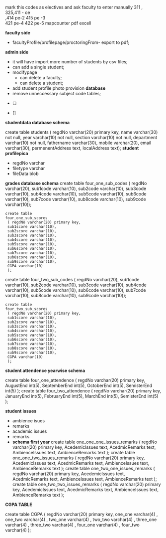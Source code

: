 mark this codes as electives and ask faculty to enter manually 
  311 ,                                          
  325,411 - oe                                         
  ,414  pe-2 415 pe -3                                               
  421 pe-4 422 pe-5   mapcounter   pdf excell     
 
 <!-- delete unnecessary tables and queries
  -->
 **faculty side**
<!-- - facultyProfile/populate students -->
<!-- - facultyProfile/profilepage -->
- facultyProfile/profilepage/proctoringFrom- export to pdf;
<!-- - facultyProfile/profilepage/proctoringFrom/subject code; -->
<!-- - facultyProfile/profilepage/proctoringFrom-connect database -->
<!-- - facultyProfile/profilepage/proctoringFrom/issuetable/headingline; -->


**admin side**
   - it will have import more number of students by csv files;
   - can add a single student;
- modifypage
  - can delete a faculty;
  - can delete a student;
-  add student profile photo provision
**database**
 -   remove unneccessary subject code tables; 

- [ ]
- []






**studentdata database schema**

   create table students
     (
     regdNo varchar(20) primary key,
     name varchar(30) not null,
     year varchar(10) not null,
     section varchar(10) not null,
     department varchar(10) not null,
     fathername varchar(30),
     mobile varchar(20),
     email varchar(30),
     permenentAddress text,
     localAddress text);
**student profilepica**
 - regdNo varchar
 - filetype varchar
 - fileData blob

**grades database schema**
create table
    four_one_sub_codes
    ( regdNo varchar(20),
    sub1code varchar(10),
    sub2code varchar(10),
    sub3code varchar(10),
    sub4code varchar(10),
    sub5code varchar(10),
    sub6code varchar(10),
    sub7code varchar(10),
    sub8code varchar(10),
    sub9code varchar(10));


    create table
    four_one_sub_scores
     ( regdNo varchar(20) primary key,
     sub1score varchar(10),
     sub2score varchar(10),
     sub3score varchar(10),
     sub4score varchar(10),
     sub5score varchar(10),
     sub6score varchar(10),
     sub7score varchar(10),
     sub8score varchar(10),
     sub9score varchar(10),
     CGPA varchar(10)
     );

create table
    four_two_sub_codes
    ( regdNo varchar(20),
    sub1code varchar(10),
    sub2code varchar(10),
    sub3code varchar(10),
    sub4code varchar(10),
    sub5code varchar(10),
    sub6code varchar(10),
    sub7code varchar(10),
    sub8code varchar(10),
    sub9code varchar(10));


    create table
    four_two_sub_scores
     ( regdNo varchar(20) primary key,
     sub1score varchar(10),
     sub2score varchar(10),
     sub3score varchar(10),
     sub4score varchar(10),
     sub5score varchar(10),
     sub6score varchar(10),
     sub7score varchar(10),
     sub8score varchar(10),
     sub9score varchar(10),
     CGPA varchar(10)
     );

**student attendence yearwise schema**

  create table four_one_attendence
  (
     regdNo varchar(20) primary key,
     AugustEnd int(5),
     SeptemberEnd int(5),
     OctoberEnd int(5),
     SemisterEnd int(5)
  );
  create table four_two_attendence
  (
     regdNo varchar(20) primary key,
     JanuaryEnd int(5),
     FebruaryEnd int(5),
     MarchEnd int(5),
     SemisterEnd int(5)
  );


**student issues**

 - ambience isues
  - remarks
 - academic issues
  - remarks
  - **schema first year**
   create table one_one_one_issues_remarks
   (
      regdNo varchar(20) primary key,
      AcedemicIssues text,
      AcedmicRemarks text,
      AmbienceIssues text,
      AmbienceRemarks text
   );
   create table one_one_two_issues_remarks
   (
      regdNo varchar(20) primary key,
      AcedemicIssues text,
      AcedmicRemarks text,
      AmbienceIssues text,
      AmbienceRemarks text
   );
   create table one_two_one_issues_remarks
   (
      regdNo varchar(20) primary key,
      AcedemicIssues text,
      AcedmicRemarks text,
      AmbienceIssues text,
      AmbienceRemarks text
   );
   create table one_two_two_issues_remarks
   (
      regdNo varchar(20) primary key,
      AcedemicIssues text,
      AcedmicRemarks text,
      AmbienceIssues text,
      AmbienceRemarks text
   );


**CGPA TABLE**

create table CGPA
     (
     regdNo     varchar(20) primary key,
     one_one    varchar(4) ,
     one_two    varchar(4) ,
     two_one    varchar(4) ,
     two_two    varchar(4) ,
     three_one  varchar(4) ,
     three_two  varchar(4) , 
     four_one   varchar(4) , 
     four_two   varchar(4) 
     );    


